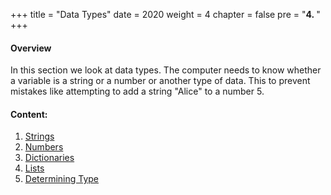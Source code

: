 +++
title = "Data Types"
date = 2020
weight = 4
chapter = false
pre = "<b>4. </b>"
+++

#### Overview

In this section we look at data types. The computer needs to know whether a variable is a string or a number or another type of data. This to prevent mistakes like attempting to add a string "Alice" to a number 5.


#### Content:
1. [Strings](4.1-string/)
2. [Numbers](4.2-numbers/)
3. [Dictionaries](4.3-dictionaries/)
4. [Lists](4.4-lists/)
5. [Determining Type](4.5-determining-type/)